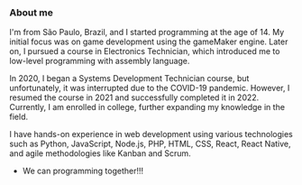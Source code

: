 ### About me
I'm from São Paulo, Brazil, and I started programming at the age of 14. My initial focus was on game development using the gameMaker engine. Later on, I pursued a course in Electronics Technician, which introduced me to low-level programming with assembly language.

In 2020, I began a Systems Development Technician course, but unfortunately, it was interrupted due to the COVID-19 pandemic. However, I resumed the course in 2021 and successfully completed it in 2022. Currently, I am enrolled in college, further expanding my knowledge in the field.

I have hands-on experience in web development using various technologies such as Python, JavaScript, Node.js, PHP, HTML, CSS, React, React Native, and agile methodologies like Kanban and Scrum.
 - We can programming together!!!
